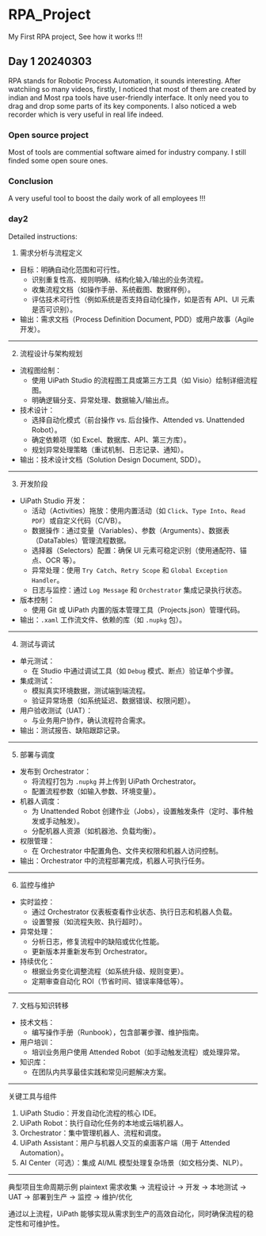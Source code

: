 # RPA_Project
My First RPA project, See how it works !!!
## Day 1 20240303
RPA stands for Robotic Process Automation, it sounds interesting.
After watchiing so many videos, firstly, I noticed that most of them are created by indian and Most rpa tools have user-friendly interface. It only need you to drag and drop some parts of its key components. I also noticed a web recorder which is very useful in real life indeed.
### Open source project
Most of tools are commential software aimed for industry company. I still finded some open soure ones.
### Conclusion
A very useful tool to boost the daily work of all employees !!!
### day2
Detailed instructions:

 1. 需求分析与流程定义
- 目标：明确自动化范围和可行性。
  - 识别重复性高、规则明确、结构化输入/输出的业务流程。
  - 收集流程文档（如操作手册、系统截图、数据样例）。
  - 评估技术可行性（例如系统是否支持自动化操作，如是否有 API、UI 元素是否可识别）。
- 输出：需求文档（Process Definition Document, PDD）或用户故事（Agile 开发）。

---

 2. 流程设计与架构规划
- 流程图绘制：
  - 使用 UiPath Studio 的流程图工具或第三方工具（如 Visio）绘制详细流程图。
  - 明确逻辑分支、异常处理、数据输入/输出点。
- 技术设计：
  - 选择自动化模式（前台操作 vs. 后台操作、Attended vs. Unattended Robot）。
  - 确定依赖项（如 Excel、数据库、API、第三方库）。
  - 规划异常处理策略（重试机制、日志记录、通知）。
- 输出：技术设计文档（Solution Design Document, SDD）。

---

 3. 开发阶段
- UiPath Studio 开发：
  - 活动（Activities）拖放：使用内置活动（如 `Click`、`Type Into`、`Read PDF`）或自定义代码（C/VB）。
  - 数据操作：通过变量（Variables）、参数（Arguments）、数据表（DataTables）管理流程数据。
  - 选择器（Selectors）配置：确保 UI 元素可稳定识别（使用通配符、锚点、OCR 等）。
  - 异常处理：使用 `Try Catch`、`Retry Scope` 和 `Global Exception Handler`。
  - 日志与监控：通过 `Log Message` 和 `Orchestrator` 集成记录执行状态。
- 版本控制：
  - 使用 Git 或 UiPath 内置的版本管理工具（Projects.json）管理代码。
- 输出：`.xaml` 工作流文件、依赖的库（如 `.nupkg` 包）。

---

 4. 测试与调试
- 单元测试：
  - 在 Studio 中通过调试工具（如 `Debug` 模式、断点）验证单个步骤。
- 集成测试：
  - 模拟真实环境数据，测试端到端流程。
  - 验证异常场景（如系统延迟、数据错误、权限问题）。
- 用户验收测试（UAT）：
  - 与业务用户协作，确认流程符合需求。
- 输出：测试报告、缺陷跟踪记录。

---

 5. 部署与调度
- 发布到 Orchestrator：
  - 将流程打包为 `.nupkg` 并上传到 UiPath Orchestrator。
  - 配置流程参数（如输入参数、环境变量）。
- 机器人调度：
  - 为 Unattended Robot 创建作业（Jobs），设置触发条件（定时、事件触发或手动触发）。
  - 分配机器人资源（如机器池、负载均衡）。
- 权限管理：
  - 在 Orchestrator 中配置角色、文件夹权限和机器人访问控制。
- 输出：Orchestrator 中的流程部署完成，机器人可执行任务。

---

 6. 监控与维护
- 实时监控：
  - 通过 Orchestrator 仪表板查看作业状态、执行日志和机器人负载。
  - 设置警报（如流程失败、执行超时）。
- 异常处理：
  - 分析日志，修复流程中的缺陷或优化性能。
  - 更新版本并重新发布到 Orchestrator。
- 持续优化：
  - 根据业务变化调整流程（如系统升级、规则变更）。
  - 定期审查自动化 ROI（节省时间、错误率降低等）。

---

 7. 文档与知识转移
- 技术文档：
  - 编写操作手册（Runbook），包含部署步骤、维护指南。
- 用户培训：
  - 培训业务用户使用 Attended Robot（如手动触发流程）或处理异常。
- 知识库：
  - 在团队内共享最佳实践和常见问题解决方案。

---

 关键工具与组件
1. UiPath Studio：开发自动化流程的核心 IDE。
2. UiPath Robot：执行自动化任务的本地或云端机器人。
3. Orchestrator：集中管理机器人、流程和调度。
4. UiPath Assistant：用户与机器人交互的桌面客户端（用于 Attended Automation）。
5. AI Center（可选）：集成 AI/ML 模型处理复杂场景（如文档分类、NLP）。

---

 典型项目生命周期示例
plaintext
需求收集 → 流程设计 → 开发 → 本地测试 → UAT → 部署到生产 → 监控 → 维护/优化

通过以上流程，UiPath 能够实现从需求到生产的高效自动化，同时确保流程的稳定性和可维护性。
